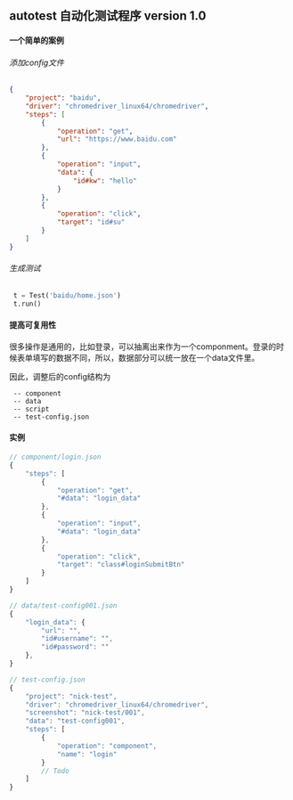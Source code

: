 ## autotest 自动化测试程序 version 1.0

#### 一个简单的案例

###### 添加config文件

```json
{
    "project": "baidu",
    "driver": "chromedriver_linux64/chromedriver",
    "steps": [
        {
            "operation": "get",
            "url": "https://www.baidu.com"
        },
        {
            "operation": "input",
            "data": {
                "id#kw": "hello"
            }
        },
        {
            "operation": "click",
            "target": "id#su"
        }
    ]
}

```

###### 生成测试
```python
 t = Test('baidu/home.json')
 t.run()
```

#### 提高可复用性

很多操作是通用的，比如登录，可以抽离出来作为一个componment。登录的时候表单填写的数据不同，所以，数据部分可以统一放在一个data文件里。

因此，调整后的config结构为
```
 -- component
 -- data
 -- script
 -- test-config.json
```
#### 实例
```JavaScript
// component/login.json
{
    "steps": [
        {
            "operation": "get",
            "#data": "login_data"
        },
        {
            "operation": "input",
            "#data": "login_data"
        },
        {
            "operation": "click",
            "target": "class#loginSubmitBtn"
        }
    ]
}

// data/test-config001.json
{
    "login_data": {
        "url": "",
        "id#username": "",
        "id#password": ""
    },
}

// test-config.json
{
    "project": "nick-test",
    "driver": "chromedriver_linux64/chromedriver",
    "screenshot": "nick-test/001",
    "data": "test-config001",
    "steps": [
        {
            "operation": "component",
            "name": "login"
        }
        // Todo
    ]
}

```
